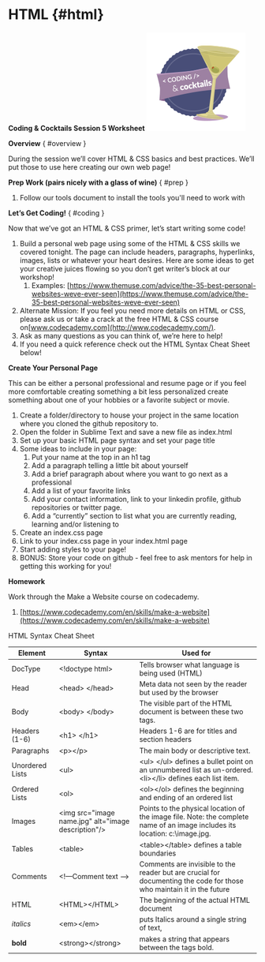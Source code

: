 # HTML {#html}
**Coding &amp; Cocktails Session 5 Worksheet**                      ![](logo.png)
                                                                                  

**Overview** { #overview }

During the session we’ll cover HTML &amp; CSS basics and best practices. We’ll put those to use here creating our own web page!

**Prep Work (pairs nicely with a glass of wine)** { #prep }

1.  Follow our tools document to install the tools you'll need to work with





**Let’s Get Coding!** { #coding }

Now that we’ve got an HTML &amp; CSS primer, let’s start writing some code!

1.  Build a personal web page using some of the HTML &amp; CSS skills we covered tonight. The page can include headers, paragraphs, hyperlinks, images, lists or whatever your heart desires. Here are some ideas to get your creative juices flowing so you don’t get writer’s block at our workshop!
    1.  Examples: [https://www.themuse.com/advice/the-35-best-personal-websites-weve-ever-seen](https://www.themuse.com/advice/the-35-best-personal-websites-weve-ever-seen)
2.  Alternate Mission: If you feel you need more details on HTML or CSS, please ask us or take a crack at the free HTML &amp; CSS course on[www.codecademy.com](http://www.codecademy.com/).
3.  Ask as many questions as you can think of, we’re here to help!
4.  If you need a quick reference check out the HTML Syntax Cheat Sheet below!

**Create Your Personal Page**

This can be either a personal professional and resume page or if you feel more comfortable creating something a bit less personalized create something about one of your hobbies or a favorite subject or movie.

1.  Create a folder/directory to house your project in the same location where you cloned the github repository to.
2.  Open the folder in Sublime Text and save a new file as index.html
3.  Set up your basic HTML page syntax and set your page title
4.  Some ideas to include in your page:
    1.  Put your name at the top in an h1 tag
    2.  Add a paragraph telling a little bit about yourself
    3.  Add a brief paragraph about where you want to go next as a professional
    4.  Add a list of your favorite links
    5.  Add your contact information, link to your linkedin profile, github repositories or twitter page.
    6.  Add a “currently” section to list what you are currently reading, learning and/or listening to
5.  Create an index.css page
6.  Link to your index.css page in your index.html page
7.  Start adding styles to your page!
8.  BONUS: Store your code on github - feel free to ask mentors for help in getting this working for you!

**Homework**

Work through the Make a Website course on codecademy.

1.  [https://www.codecademy.com/en/skills/make-a-website](https://www.codecademy.com/en/skills/make-a-website)

HTML Syntax Cheat Sheet

| **Element** | **Syntax** | **Used for** |
| --- | --- | --- |
| DocType | &lt;!doctype html&gt; | Tells browser what language is being used (HTML) |
| Head | &lt;head&gt; &lt;/head&gt; | Meta data not seen by the reader but used by the browser |
| Body | &lt;body&gt; &lt;/body&gt; | The visible part of the HTML document is between these two tags. |
| Headers (1-6) | &lt;h1&gt; &lt;/h1&gt; | Headers 1-6 are for titles and section headers |
| Paragraphs | &lt;p&gt;&lt;/p&gt; | The main body or descriptive text. |
| Unordered Lists | &lt;ul&gt; | &lt;ul&gt; &lt;/ul&gt; defines a bullet point on an unnumbered list as un-ordered. &lt;li&gt;&lt;/li&gt; defines each list item. |
| Ordered Lists | &lt;ol&gt; | &lt;ol&gt;&lt;/ol&gt; defines the beginning and ending of an ordered list |
| Images | &lt;img src=&quot;image name.jpg&quot; alt=&quot;image description&quot;/&gt; | Points to the physical location of the image file. Note: the complete name of an image includes its location: c:\image.jpg. |
| Tables | &lt;table&gt; | &lt;table&gt;&lt;/table&gt; defines a table boundaries |
| Comments | &lt;!—Comment text --&gt; | Comments are invisible to the reader but are crucial for documenting the code for those who maintain it in the future |
| HTML | &lt;HTML&gt;&lt;/HTML&gt; | The beginning of the actual HTML document |
| _italics_ | &lt;em&gt;&lt;/em&gt; | puts Italics around a single string of text, |
| **bold** | &lt;strong&gt;&lt;/strong&gt; | makes a string that appears between the tags bold. |